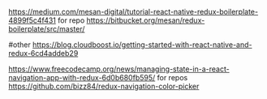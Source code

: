 https://medium.com/mesan-digital/tutorial-react-native-redux-boilerplate-4899f5c4f431
for repo https://bitbucket.org/mesan/redux-boilerplate/src/master/

#other 
https://blog.cloudboost.io/getting-started-with-react-native-and-redux-6cd4addeb29



https://www.freecodecamp.org/news/managing-state-in-a-react-navigation-app-with-redux-6d0b680fb595/
for repos
https://github.com/bizz84/redux-navigation-color-picker